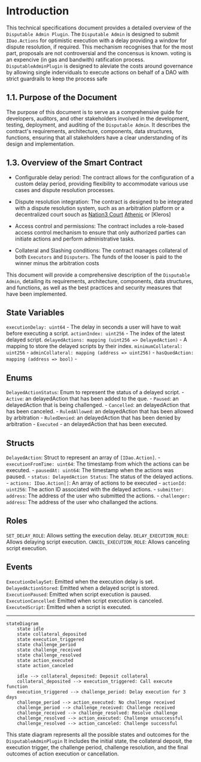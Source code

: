 # Introduction

This technical specifications document provides a detailed overview of the `Disputable Admin Plugin`. The `Disputable Admin` is designed to submit `IDao.Actions` for optimistic execution with a delay providing a window for dispute resolution, if required. This mechanism recognises that for the most part, proposals are not controversial and the concensus is known. voting is an expencive (in gas and bandwith) ratification process. `DisputableAdminPlugin` is designed to aleviate the costs around governance by allowing single inderviduals to execute actions on behalf of a DAO with strict guardrails to keep the process safe

## 1.1. Purpose of the Document

The purpose of this document is to serve as a comprehensive guide for developers, auditors, and other stakeholders involved in the development, testing, deployment, and auditing of the `Disputable Admin`. It describes the contract's requirements, architecture, components, data structures, functions, ensuring that all stakeholders have a clear understanding of its design and implementation.

## 1.3. Overview of the Smart Contract

- Configurable delay period:
  The contract allows for the configuration of a custom delay period, providing flexibility to accommodate various use cases and dispute resolution processes.

- Dispute resolution integration:
  The contract is designed to be integrated with a dispute resolution system, such as an arbitration platform or a decentralized court souch as [Nation3 Court]() [Athenic]() or [Kleros]

- Access control and permissions:
  The contract includes a role-based access control mechanism to ensure that only authorized parties can initiate actions and perform administrative tasks.

- Collateral and Slashing conditions:
  The contract manages collateral of both `Executors` and `Disputers`. The funds of the looser is paid to the winner minus the arbitration costs

This document will provide a comprehensive description of the `Disputable Admin`, detailing its requirements, architecture, components, data structures, and functions, as well as the best practices and security measures that have been implemented.

## State Variables

`executionDelay: uint64` - The delay in seconds a user will have to wait before executing a script.
`actionIndex: uint256` - The index of the latest delayed script.
`delayedActions: mapping (uint256 => DelayedAction)` - A mapping to store the delayed scripts by their index.
`minimumCollateral: uint256` -
`adminCollateral: mapping (address => uint256)` -
`hasQuedAction: mapping (address => bool)` -

## Enums

`DelayedActionStatus`: Enum to represent the status of a delayed script. 
    - `Active`: an delayedAction that has been added to the que. 
    - `Paused`: an delayedAction that is being challenged. 
    - `Cancelled`: an delayedAction that has been canceled. 
    - `RuledAllowed`: an delayedAction that has been allowed by arbitration 
    - `RuledDenied`: an delayedAction that has been denied by arbitration - `Executed` - an delayedAction that has been executed.

## Structs

`DelayedAction`: Struct to represent an array of `[IDao.Action]`. 
    - `executionFromTime: uint64`: The timestamp from which the actions can be executed. 
    - `pausedAt: uint64`: The timestamp when the actions was paused. 
    - `status: DelayedAction Status`: The status of the delayed actions. 
    - `actions: IDao.Action[]`: An array of actions to be executed 
    - `actionId: uint256`: The action ID associated with the delayed actions. 
    - `submitter: address`: The address of the user who submitted the actions. 
    - `challenger: address`: The address of the user who challanged the actions.

## Roles

`SET_DELAY_ROLE`: Allows setting the execution delay.
`DELAY_EXECUTION_ROLE`: Allows delaying script execution.
`CANCEL_EXECUTION_ROLE`: Allows canceling script execution.

## Events
`ExecutionDelaySet`: Emitted when the execution delay is set.
`DelayedActionStored`: Emitted when a delayed script is stored.
`ExecutionPaused`: Emitted when script execution is paused.
`ExecutionCancelled`: Emitted when script execution is canceled.
`ExecutedScript`: Emitted when a script is executed.

---

```mermaid
stateDiagram
    state idle
    state collateral_deposited
    state execution_triggered
    state challenge_period
    state challenge_received
    state challenge_resolved
    state action_executed
    state action_canceled

    idle --> collateral_deposited: Deposit collateral
    collateral_deposited --> execution_triggered: Call execute function
    execution_triggered --> challenge_period: Delay execution for 3 days
    challenge_period --> action_executed: No challenge received
    challenge_period --> challenge_received: Challenge received
    challenge_received --> challenge_resolved: Resolve challenge
    challenge_resolved --> action_executed: Challenge unsuccessful
    challenge_resolved --> action_canceled: Challenge successful
```

This state diagram represents all the possible states and outcomes for the `DisputableAdminPlugin` It includes the initial state, the collateral deposit, the execution trigger, the challenge period, challenge resolution, and the final outcomes of action execution or cancellation.


